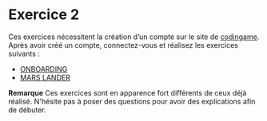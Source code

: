 # Exercice 2

Ces exercices nécessitent la création d’un compte sur le site de [codingame](https://www.codingame.com/start). Après avoir créé un compte, connectez-vous et réalisez les exercices suivants :

- [ONBOARDING](https://www.codingame.com/training/easy/onboarding) 
- [MARS LANDER](https://www.codingame.com/training/easy/mars-lander-episode-1)

**Remarque** Ces exercices sont en apparence fort différents de ceux déjà réalisé. N'hésite pas à poser des questions pour avoir des explications afin de débuter.